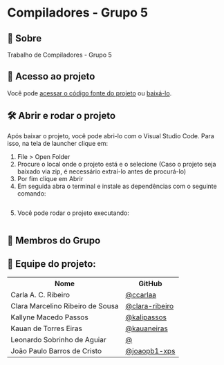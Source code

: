 # Compiladores - Grupo 5

## 📝 Sobre


<p>Trabalho de Compiladores - Grupo 5</p>

## 📁 Acesso ao projeto

Você pode [acessar o código fonte do projeto](https://github.com/ccarlaa/Compiladores---Grupo-5) ou [baixá-lo](https://github.com/ccarlaa/Compiladores---Grupo-5/archive/refs/heads/main.zip).

## 🛠️ Abrir e rodar o projeto

Após baixar o projeto, você pode abri-lo com o Visual Studio Code. Para isso, na tela de launcher clique em:

1. File > Open Folder
2. Procure o local onde o projeto está e o selecione (Caso o projeto seja baixado via zip, é necessário extraí-lo antes de procurá-lo)
3. Por fim clique em Abrir
4. Em seguida abra o terminal e instale as dependências com o seguinte comando:

```bash

```

5. Você  pode rodar o projeto executando:

```bash

```

## 👥 Membros do Grupo

## :round_pushpin: Equipe do projeto:

<div align="center">
    <table>
    <tr>
        <th>Nome</th>
        <th>GitHub</th>
    </tr>
    <tr>
        <td>Carla A. C. Ribeiro</td>
        <td><a href="https://github.com/ccarlaa">@ccarlaa</a></td>
    </tr>
    <tr>
        <td>Clara Marcelino Ribeiro de Sousa </td>
        <td><a href="https://github.com/clara-ribeiro">@clara-ribeiro</a></td>
    </tr>
    <tr>
        <td>Kallyne Macedo Passos</td>
        <td><a href="https://github.com/kalipassos">@kalipassos</a></td>
    </tr>
    <tr>
        <td>Kauan de Torres Eiras</td>
       <td><a href="https://github.com/kauaneiras">@kauaneiras</a></td>
    </tr>
    <tr>
        <td>Leonardo Sobrinho de Aguiar</td>
        <td><a href="github.com/">@</a></td>
    </tr>
        <tr>
        <td>João Paulo Barros de Cristo</td>
        <td><a href="github.com/joaopb1-xps">@joaopb1-xps</a></td>
    </tr>
    </table>
</div>
